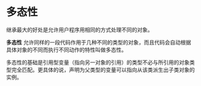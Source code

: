 # 多态性
继承最大的好处是允许用户程序用相同的方式处理不同的对象。

**多态性**  允许同样的一段代码作用于几种不同的类型的对象，而且代码会自动根据具体对象的不同而执行不同动作的特性叫做多态性。 

多态性的基础是引用型变量（指向另一对象的引用）的类型不必与所引用的对象类型完全匹配。更具体的说，声明为父类型的变量可以指向从该类派生出子类对象的实例。

